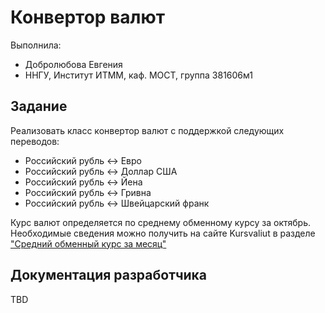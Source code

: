 # Конвертор валют

Выполнила:

 - Добролюбова Евгения
 - ННГУ, Институт ИТММ, каф. МОСТ, группа 381606м1

## Задание
 
Реализовать класс конвертор валют с поддержкой следующих переводов:

 - Российский рубль <-> Евро
 - Российский рубль <-> Доллар США
 - Российский рубль <-> Йена
 - Российский рубль <-> Гривна
 - Российский рубль <-> Швейцарский франк

Курс валют определяется по среднему обменному курсу за октябрь.
Необходимые сведения можно получить на сайте Kursvaliut в разделе ["Средний обменный курс за месяц"][rate]

## Документация разработчика

TBD

<!-- LINKS -->

[rate]: http://www.kursvaliut.ru/%D1%81%D1%80%D0%B5%D0%B4%D0%BD%D0%B8%D0%B9-%D0%BE%D0%B1%D0%BC%D0%B5%D0%BD%D0%BD%D1%8B%D0%B9-%D0%BA%D1%83%D1%80%D1%81-%D0%B7%D0%B0-%D0%BC%D0%B5%D1%81%D1%8F%D1%86
